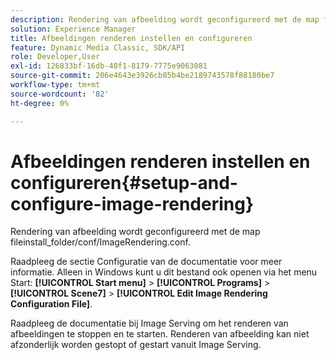 ```yaml
---
description: Rendering van afbeelding wordt geconfigureerd met de map fileinstall_folder/conf/ImageRendering.conf.
solution: Experience Manager
title: Afbeeldingen renderen instellen en configureren
feature: Dynamic Media Classic, SDK/API
role: Developer,User
exl-id: 126833bf-16db-40f1-8179-7775e9063081
source-git-commit: 206e4643e3926cb85b4be2189743578f88180be7
workflow-type: tm+mt
source-wordcount: '82'
ht-degree: 0%

---
```


# Afbeeldingen renderen instellen en configureren{#setup-and-configure-image-rendering}

Rendering van afbeelding wordt geconfigureerd met de map fileinstall_folder/conf/ImageRendering.conf.

Raadpleeg de sectie Configuratie van de documentatie voor meer informatie. Alleen in Windows kunt u dit bestand ook openen via het menu Start: **[!UICONTROL Start menu]** > **[!UICONTROL Programs]** > **[!UICONTROL Scene7]** > **[!UICONTROL Edit Image Rendering Configuration File]**.

Raadpleeg de documentatie bij Image Serving om het renderen van afbeeldingen te stoppen en te starten. Renderen van afbeelding kan niet afzonderlijk worden gestopt of gestart vanuit Image Serving.
